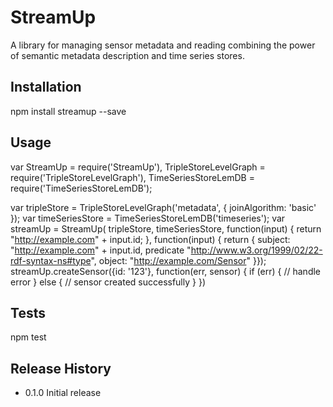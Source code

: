 StreamUp
=========

A library for managing sensor metadata and reading combining the power of semantic metadata description and time series stores.

## Installation

  npm install streamup --save

## Usage

var StreamUp 				= require('StreamUp'),
	TripleStoreLevelGraph 	= require('TripleStoreLevelGraph'),
	TimeSeriesStoreLemDB	= require('TimeSeriesStoreLemDB');

var tripleStore 	= TripleStoreLevelGraph('metadata', { joinAlgorithm: 'basic' });
var timeSeriesStore = TimeSeriesStoreLemDB('timeseries');
var streamUp 		= StreamUp(	tripleStore, 
								timeSeriesStore, 
								function(input) {
									return "http://example.com" + input.id;
								},
								function(input) {
									return { 
										subject: "http://example.com" + input.id,
										predicate "http://www.w3.org/1999/02/22-rdf-syntax-ns#type",
										object: "http://example.com/Sensor"
								}});
streamUp.createSensor({id: '123'}, function(err, sensor) {
	if (err) {
		// handle error
	} else {
		// sensor created successfully
	}
})

## Tests

  npm test

## Release History

* 0.1.0 Initial release
